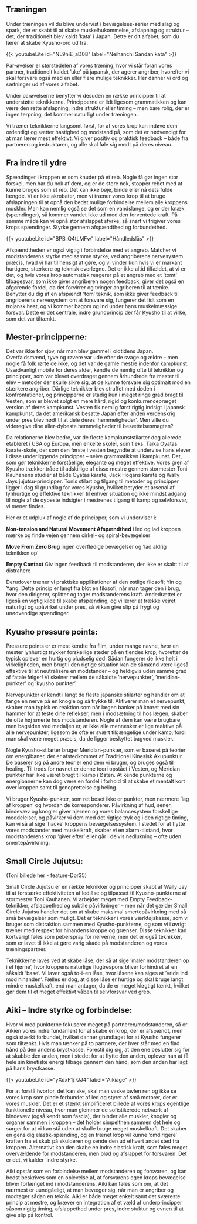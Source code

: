 ## Træningen

Under træningen vil du blive undervist i bevægelses-serier med slag og spark, der er skabt til at skabe muskelhukommelse, afslapning og struktur – det, der traditionelt blev kaldt ’kata’ i Japan. Dette er  dit alfabet, som du lærer at skabe Kyusho-ord ud fra.

{{< youtubeLite id="NL9hiE_aD08" label="Neihanchi Sandan kata" >}}

Par-øvelser er størstedelen af vores træning, hvor vi står foran vores partner, traditionelt kaldet ’uke’ på japansk, der agerer angriber, hvorefter vi skal forsvare også med en eller flere mulige teknikker. Her danner vi ord og sætninger ud af vores alfabet.

Under parøvelserne benytter vi desuden en række principper til at understøtte teknikkerne. Principperne er lidt ligesom grammatikken og kan være den rette afslapning, indre struktur eller timing – men bare rolig, der er ingen terpning, det kommer naturligt under træningen.

Vi træner teknikkerne langsomt først, for at vores krop kan indøve dem ordentligt og sætter hastighed og modstand på, som det er nødvendigt for at man lærer mest effektivt. Vi giver positiv og praktisk feedback – både fra partneren og instruktøren, og alle skal føle sig mødt på deres niveau.

## Fra indre til ydre

Spændinger i kroppen er som knuder på et reb. Nogle få gør ingen stor forskel, men har du nok af dem, og er de store nok, stopper rebet med at kunne bruges som et reb. Det kan ikke bøje, binde eller nå dets fulde længde. Vi er ikke akrobater, men vi træner vores krop til at bruge afslapningen til at opnå den bedst mulige forbindelse mellem alle kroppens muskler. Man kan nemlig også se det som en vandslange, og er der knæk (spændinger), så kommer vandet ikke ud med den forventede kraft. På samme måde kan vi opnå stor afslappet styrke, så snart vi frigiver vores krops spændinger. Styrke gennem afspændthed og forbundethed.

{{< youtubeLite id="BPB_Q4tLMFw" label="Håndledslås" >}}

Afspændtheden er også vigtig i forbindelse med et angreb. Matcher vi modstanderens styrke med samme styrke, ved angriberens nervesystem præcis, hvad vi har til hensigt at gøre, og vi vinder kun hvis vi er markant hurtigere, stærkere og teknisk overlegne. Det er ikke altid tilfældet, at vi er det, og hvis vores krop automatisk reagerer på et angreb med et ’tomt’ tilbagesvar, som ikke giver angriberen nogen feedback, giver det også en afgørende fordel, da det forvirrer og tvinger angriberen til at tænke. Benytter du dig af en afspændt ’tom’ teknik, som ikke giver feedback til angriberens nervesystem om at forsvare sig, fungerer det lidt som en trojansk hest, og vi kommer bagom og ind under hans muskelmæssige forsvar. Dette er det centrale, indre grundprincip der får Kyusho til at virke, som det var tiltænkt.

## Mester-principperne:

Det var ikke for sjov, når man blev gammel i oldtidens Japan. Overfaldsmænd, tyve og røvere var ude efter de svage og ældre – men nogle få folk rørte de ikke, og det var de gamle mestre indenfor kampkunst. Usædvanligt mobile for deres alder, kendte de nemlig ofte til teknikker og principper, som var blevet overdraget gennem århundrede fra mester til elev – metoder der skulle sikre sig, at de kunne forsvare sig optimalt mod en stærkere angriber. Dårlige teknikker blev straffet med døden i konfrontationer, og principperne er stadig kun i meget ringe grad bragt til Vesten, som er blevet solgt en mere hård, rigid og konkurrencepræget version af deres kampkunst. Vesten fik nemlig først rigtig indsigt i japansk kampkunst, da det amerikansk besatte Japan efter anden verdenskrig under pres blev nødt til at dele deres ’hemmeligheder’. Men ville du videregive dine aller-dybeste hemmeligheder til besættelsesmagten?

Da relationerne blev bedre, var de fleste kampkunststilarter dog allerede etableret i USA og Europa, men enkelte skoler, som f.eks. Taika Oyatas karate-skole, der som den første i vesten begyndte at undervise hans elever i disse underliggende principper – selve grammatikken i kampkunst. Det, som gør teknikkerne forståelige, elegante og meget effektive. Vores gren af Kyusho trækker tråde til adskillige af disse mestre gennem stormester Toni Kauhanens studier af både Oyatas karate, Jack Hogans karate og Wally Jays jujutsu-principper. Tonis stilart og tilgang til metoder og principper ligger i dag til grundlag for vores Kyusho, hvilket betyder et arsenal af lynhurtige og effektive teknikker til enhver situation og ikke mindst adgang til nogle af de dybeste indsigter i mestrenes tilgang til kamp og selvforsvar, vi mener findes.

Her er et udpluk af nogle af de principper, som vi underviser i:

**Non-tension and Natural Movement Afspændthed** i led og lad kroppen mærke og finde vejen gennem cirkel- og spiral-bevægelser

**Move From Zero Brug** ingen overflødige bevægelser og ’lad aldrig teknikken op’

**Empty Contact** Giv ingen feedback til modstanderen, der ikke er skabt til at distrahere

Derudover træner vi praktiske applikationer af den østlige filosofi; Yin og Yang. Dette princip er langt fra blot en filosofi, når man tager den i brug, hvor den dirigerer, splitter og tager modstanderens kraft. Åndedrættet er ligeså en vigtig kilde til skabe afspænding, og vi lærer at trække vejret naturligt og upåvirket under pres, så vi kan give slip på frygt og unødvendige spændinger.

## Kyusho pressure points:

Pressure points er er mest kendte fra film, under mange navne, hvor en mester lynhurtigt trykker forskellige steder på en fjendes krop, hvorefter de typisk oplever en hurtig og pludselig død. Sådan fungerer de ikke helt i virkeligheden, men brugt i den rigtige situation kan de såmænd være ligeså effektive til at neutralisere en modstander – og heldigvis uden samme grad af fatale følger! Vi skelner mellem de såkaldte ’nervepunkter’, ’meridian-punkter’ og ’kyusho punkter’.

Nervepunkter er kendt i langt de fleste japanske stilarter og handler om at fange en nerve på en knogle og så trykke til. Aktiverer man et nervepunkt, skaber man typisk en reaktion som når lægen banker på knæet med sin hammer for at teste dine reflekser, men i modsætning til hos lægen, skaber de ofte høj smerte hos modstanderen. Nogle af dem kan være brugbare, men bagsiden ved medaljen er, at ikke alle mennesker er lige reaktive på alle nervepunkter, ligesom de ofte er svært tilgængelige under kamp, fordi man skal være meget præcis, da de ligger beskyttet bagved muskler.

Nogle Kyusho-stilarter bruger Meridian-punkter, som er baseret på teorier om energibaner, der er afstedkommet af Traditionel Kinesisk Akupunktur. De baserer sig på andre teorier end dem vi bruger, og bruges også til healing. Til trods for navnet er denne teori opstået i Vesten, og Meridian-punkter har ikke været brugt til kamp i Østen. At kende punkterne og energibanerne kan dog være en fordel i forhold til at skabe et mentalt kort over kroppen samt til genoprettelse og heling.

Vi bruger Kyusho-punkter, som ret beset ikke er punkter, men nærmere ’lag af kroppen’ og hvordan de korresponderer. Påvirkning af hud, sener, bindevæv og knogler giver hjernen og vores balancesystem forskellige meddelelser, og påvirker vi dem med det rigtige tryk og i den rigtige timing, kan vi så at sige ’hacke’ kroppens bevægelsessystem. I stedet for at flytte vores modstander med muskelkraft, skaber vi en alarm-tilstand, hvor modstanderens krop ’giver efter’ eller går i delvis nedlukning – ofte uden smertepåvirkning.

## Small Circle Jujutsu:

(Toni billede her - feature-Dor35)

Small Circle Jujutsu er en række teknikker og principper skabt af Wally Jay til at forstærke effektiviteten af ledlåse og tilpasset til Kyusho-punkterne af stormester Toni Kauhanen. Vi arbejder meget med Empty Feedback-teknikker, afslappethed og subtile påvirkninger – men når det gælder Small Circle Jujutsu handler det om at skabe maksimal smertepåvirkning med så små bevægelser som muligt. Det er teknikker i vores værktøjskasse, som vi bruger som distraktion sammen med Kyusho-punkterne, og som vi i øvrigt træner med respekt for hinandens kroppe og grænser. Disse teknikker kan kortvarigt føles som peberspray for nerverne, men det er også teknikker, som er lavet til ikke at gøre varig skade på modstanderen og vores træningspartner.

Teknikkerne laves ved at skabe låse, der så at sige ’maler modstanderen op i et hjørne’, hvor kroppens naturlige flugtrespons bliver forhindret af en såkaldt ’base’. Vi laver også to-i-en låse, hvor låsene kan siges at ’vride ind mod hinanden’. Fælles er dog, at disse låse er hurtige og skal bruge langt mindre muskelkraft, end man antager, da de er meget kløgtigt tænkt, hvilket gør dem til et meget effektivt våben til selvforsvar ved greb.

## Aiki – Indre styrke og forbindelse:

Hvor vi med punkterne fokuserer meget på partneren/modstanderen, så er Aikien vores indre fundament for at skabe en krop, der er afspændt, men også stærkt forbundet, hvilket danner grundlaget for at Kyusho fungerer som tiltænkt. Hvis man tænker på to partnere, der hver står med en flad hånd på den andens brystkasse. Forestil dig sig, at den ene beslutter sig for at skubbe den anden, men i stedet for at flytte den anden, oplever han at få hele sin kinetiske energi tilbage gennem den hånd, som den anden har lagt på hans brystkasse.

{{< youtubeLite id="yXdxF1j_QJ4" label="Aikiage" >}}

For at forstå hvorfor, det kan ske, skal man vaske tavlen ren og ikke se vores krop som pinde forbundet af led og styret af små motorer, der er vores muskler. Det er et stærkt simplificeret billede af vores krops egentlige funktionelle niveau, hvor man glemmer de sofistikerede netværk af bindevæv (også kendt som fascia), der binder alle muskler, knogler og organer sammen i kroppen – det holder simpelthen sammen det hele og sørger for at vi kan stå uden at skulle bruge meget muskelkraft. Det skaber en gensidig elastik-spænding, og en trænet krop vil kunne ’omdirigere’ kraften fra et skub på skulderen og sende den ud ethvert andet sted fra kroppen. Alternativt kan den skabe en indre elastisk kraft, som føles meget overvældende for modstanderen, men blød og afslappet for forsvaren. Det er det, vi kalder ’indre styrke’.

Aiki opstår som en forbindelse mellem modstanderen og forsvaren, og kan bedst beskrives som en oplevelse af, at forsvarens egen krops bevægelse bliver forlænget ind i modstanderens. Aiki kan føles som om, at det nærmest er uundgåeligt, at man bevæger sig, når man er angriber og modtager sådan en teknik. Aiki er både meget enkelt samt det sværeste princip at mestre, og kræver en integration af et væld af underprincipper såsom rigtig timing, afslappethed under pres, indre stuktur og evnen til at give slip på kontrol.
